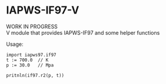 # IAPWS-IF97-V
WORK IN PROGRESS  
V module that provides IAPWS-IF97 and some helper functions

Usage:
	
	import iapws97.if97
	t := 700.0	// K
	p := 30.0	// Mpa
	
	pritnln(if97.r2(p, t))
